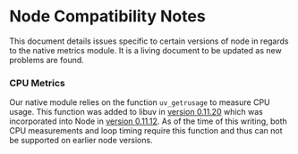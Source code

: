 
# Node Compatibility Notes
This document details issues specific to certain versions of node in regards to
the native metrics module. It is a living document to be updated as new problems
are found.

### CPU Metrics
Our native module relies on the function `uv_getrusage` to measure CPU usage.
This function was added to libuv in [version 0.11.20][libuv 0.11.20] which was
incorporated into Node in [version 0.11.12][node 0.11.12]. As of the time of
this writing, both CPU measurements and loop timing require this function and
thus can not be supported on earlier node versions.

[libuv 0.11.20]: https://github.com/libuv/libuv/releases/tag/v0.11.20
[node 0.11.12]: https://github.com/nodejs/node/releases/tag/v0.11.12
